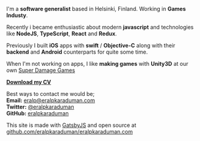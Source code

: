 I'm a **software generalist** based in Helsinki, Finland. Working in **Games Industy**.  

Recently i became enthusiastic about modern **javascript** and technologies like **NodeJS**, **TypeScript**, **React** and **Redux**.  

Previously I built **iOS** apps with **swift** / **Objective-C** along with their **backend** and **Android** counterparts for quite some time.  

When I'm not working on apps, I like **making games** with **Unity3D** at our own [Super Damage Games](http://superdamage.com)  

**[Download my CV](http://goo.gl/zau5pb)**  

Best ways to contact me would be;  
**Email:** [eralp@eralpkaraduman.com](mailto:eralp@eralpkaraduman.com)  
**Twitter:** [@eralpkaraduman](http://twitter.com/eralpkaraduman)  
**GitHub:** [eralpkaraduman](http://github.com/eralpkaraduman)  
  
This site is made with [GatsbyJS](https://www.gatsbyjs.org) and open source at [github.com/eralpkaraduman/eralpkaraduman.com](https://github.com/eralpkaraduman/eralpkaraduman.com)
